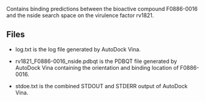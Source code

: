 Contains binding predictions between the bioactive compound F0886-0016 and the nside search space on the virulence factor rv1821.

## Files

- log.txt is the log file generated by AutoDock Vina.

- rv1821_F0886-0016_nside.pdbqt is the PDBQT file generated by AutoDock Vina containing the orientation and binding location of F0886-0016.

- stdoe.txt is the combined STDOUT and STDERR output of AutoDock Vina.


